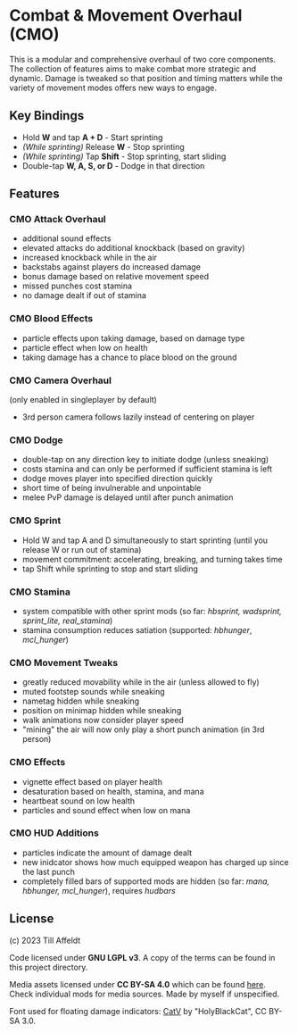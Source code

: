 # Combat & Movement Overhaul (CMO)
This is a modular and comprehensive overhaul of two core components.
The collection of features aims to make combat more strategic and dynamic.
Damage is tweaked so that position and timing matters while the variety of movement modes offers new ways to engage.

## Key Bindings
- Hold __W__ and tap __A + D__ - Start sprinting
- *(While sprinting)* Release __W__ - Stop sprinting
- *(While sprinting)* Tap __Shift__ - Stop sprinting, start sliding
- Double-tap __W, A, S, or D__ - Dodge in that direction

## Features

### CMO Attack Overhaul
- additional sound effects
- elevated attacks do additional knockback (based on gravity)
- increased knockback while in the air
- backstabs against players do increased damage
- bonus damage based on relative movement speed
- missed punches cost stamina
- no damage dealt if out of stamina

### CMO Blood Effects
- particle effects upon taking damage, based on damage type
- particle effect when low on health
- taking damage has a chance to place blood on the ground

### CMO Camera Overhaul
(only enabled in singleplayer by default)
- 3rd person camera follows lazily instead of centering on player

### CMO Dodge
- double-tap on any direction key to initiate dodge (unless sneaking)
- costs stamina and can only be performed if sufficient stamina is left
- dodge moves player into specified direction quickly
- short time of being invulnerable and unpointable
- melee PvP damage is delayed until after punch animation

### CMO Sprint
- Hold W and tap A and D simultaneously to start sprinting (until you release W or run out of stamina)
- movement commitment: accelerating, breaking, and turning takes time
- tap Shift while sprinting to stop and start sliding

### CMO Stamina
- system compatible with other sprint mods (so far: *hbsprint, wadsprint, sprint_lite, real_stamina*)
- stamina consumption reduces satiation (supported: *hbhunger*, *mcl_hunger*)

### CMO Movement Tweaks
- greatly reduced movability while in the air (unless allowed to fly)
- muted footstep sounds while sneaking
- nametag hidden while sneaking
- position on minimap hidden while sneaking
- walk animations now consider player speed
- "mining" the air will now only play a short punch animation (in 3rd person)

### CMO Effects
- vignette effect based on player health
- desaturation based on health, stamina, and mana
- heartbeat sound on low health
- particles and sound effect when low on mana

### CMO HUD Additions
- particles indicate the amount of damage dealt
- new inidcator shows how much equipped weapon has charged up since the last punch
- completely filled bars of supported mods are hidden (so far: *mana, hbhunger, mcl_hunger*), requires *hudbars*

## License
(c) 2023 Till Affeldt

Code licensed under __GNU LGPL v3__. A copy of the terms can be found in this project directory.

Media assets licensed under __CC BY-SA 4.0__ which can be found [here](https://creativecommons.org/licenses/by-sa/4.0/legalcode). Check individual mods for media sources. Made by myself if unspecified.

Font used for floating damage indicators: [CatV](https://fontlibrary.org/en/font/catv-6x12-9) by "HolyBlackCat", CC BY-SA 3.0.